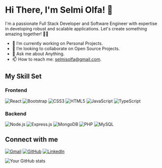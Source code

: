 # Hi There, I'm Selmi Olfa! 👋

I'm a passionate Full Stack Developer and Software Engineer with expertise in developing robust and scalable applications. Let's create something amazing together! 👨‍💻

- 🔭 I’m currently working on Personal Projects.
- 👯 I’m looking to collaborate on Open Source Projects.
- 💬 Ask me about Anything.
- 📫 How to reach me: [selmisolfa@gmail.com](mailto:selmisolfa@gmail.com).

## My Skill Set
### Frontend
![React](url-to-react-icon) ![Bootstrap](url-to-bootstrap-icon) ![CSS3](url-to-css3-icon) ![HTML5](url-to-html5-icon) ![JavaScript](url-to-js-icon) ![TypeScript](url-to-ts-icon)

### Backend
![Node.js](url-to-nodejs-icon) ![Express.js](url-to-express-icon) ![MongoDB](url-to-mongodb-icon) ![PHP](url-to-php-icon) ![MySQL](url-to-mysql-icon)

## Connect with me
[![Gmail](url-to-gmail-badge)](mailto:your-email@example.com) [![GitHub](url-to-github-badge)](https://github.com/YourUsername) [![LinkedIn](url-to-linkedin-badge)](https://www.linkedin.com/in/your-linkedin/)

![Your GitHub stats](https://github-readme-stats.vercel.app/api?username=YourUsername&show_icons=true)



